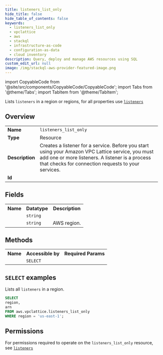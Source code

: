 ```yaml
---
title: listeners_list_only
hide_title: false
hide_table_of_contents: false
keywords:
  - listeners_list_only
  - vpclattice
  - aws
  - stackql
  - infrastructure-as-code
  - configuration-as-data
  - cloud inventory
description: Query, deploy and manage AWS resources using SQL
custom_edit_url: null
image: /img/stackql-aws-provider-featured-image.png
---
```


import CopyableCode from '@site/src/components/CopyableCode/CopyableCode';
import Tabs from '@theme/Tabs';
import TabItem from '@theme/TabItem';

Lists <code>listeners</code> in a region or regions, for all properties use <a href="/services/serviceName/listeners/"><code>listeners</code></a>

## Overview
<table>
<tbody>
<tr><td><b>Name</b></td><td><code>listeners_list_only</code></td></tr>
<tr><td><b>Type</b></td><td>Resource</td></tr>
<tr><td><b>Description</b></td><td>Creates a listener for a service. Before you start using your Amazon VPC Lattice service, you must add one or more listeners. A listener is a process that checks for connection requests to your services.</td></tr>
<tr><td><b>Id</b></td><td><CopyableCode code="aws.vpclattice.listeners_list_only" /></td></tr>
</tbody>
</table>

## Fields
<table>
<tbody>
<tr><th>Name</th><th>Datatype</th><th>Description</th></tr><tr><td><CopyableCode code="arn" /></td><td><code>string</code></td><td></td></tr>
<tr><td><CopyableCode code="region" /></td><td><code>string</code></td><td>AWS region.</td></tr>
</tbody>
</table>

## Methods

<table>
<tbody>
  <tr>
    <th>Name</th>
    <th>Accessible by</th>
    <th>Required Params</th>
  </tr>
  <tr>
    <td><CopyableCode code="list_resources" /></td>
    <td><code>SELECT</code></td>
    <td><CopyableCode code="region" /></td>
  </tr>
</tbody>
</table>

## `SELECT` examples
Lists all <code>listeners</code> in a region.
```sql
SELECT
region,
arn
FROM aws.vpclattice.listeners_list_only
WHERE region = 'us-east-1';
```


## Permissions

For permissions required to operate on the <code>listeners_list_only</code> resource, see <a href="/services/vpclattice/listeners/#permissions"><code>listeners</code></a>

